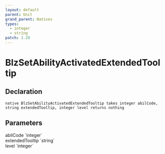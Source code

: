 ```yaml
---
layout: default
parent: Unit
grand_parent: Natives
types:
  - integer
  - string
patch: 1.29
---
```


# BlzSetAbilityActivatedExtendedTooltip

## Declaration

```
native BlzSetAbilityActivatedExtendedTooltip takes integer abilCode, string extendedTooltip, integer level returns nothing
```

## Parameters
<dl>
  <dt>abilCode `integer`</dt>
  <dd></dd>

  <dt>extendedTooltip `string`</dt>
  <dd></dd>

  <dt>level `integer`</dt>
  <dd></dd>
</dl>